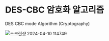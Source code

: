 # DES-CBC 암호화 알고리즘
DES CBC mode Algorithm (Cryptography)

![스크린샷 2024-04-10 114749](https://github.com/YeongJunJeong/DES_CBC/assets/148409243/3d9d905e-65d0-49ea-8768-a044b25f3ca7)
